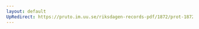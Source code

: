 ```yaml
---
layout: default
UpRedirect: https://pruto.im.uu.se/riksdagen-records-pdf/1872/prot-1872--fk--503/prot-1872--fk--503_065.pdf
---
```

